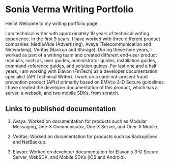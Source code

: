 # Sonia Verma Writing Portfolio

Hello! Welcome to my writing portfolio page.

I am technical writer with approximately 10 years of technical writing experience. In the first 9 years, I have worked with three different product companies: MediaWide (Advertising), Avaya (Telecommunication and Networking), Veritas (Backup and Storage). During these nine years, I worked as part of a writing team and created different end-user product manuals, such as, user guides, administrator guides, installation guides, command-reference guides, and solution guides. For last one and a half years, I am working with Elavon (FinTech) as a developer documentation specialist (API Technical Writer). I work on a card-not-present fraud prevention product (APIs) primarily based on EMVco 3-D Secure guidelines. I have created the developer documentation of this product, which has a server, a websdk, and two mobile SDKs, from scratch.

## Links to published documentation
1. Avaya: Worked on documentation for products such as Modular Messaging, One-X Communicator, One-X Server, and Oner-X Mobile. 

2. Veritas: Worked on documentation for products such as BackupExec and NetBackup.

3. Elavon: Worked on developer documentation for Elavon's 3-D Secure Server, WebSDK, and Mobile SDKs (iOS and Android).
